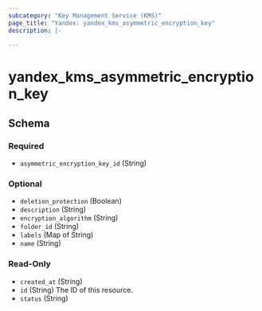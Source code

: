 ```yaml
---
subcategory: "Key Management Service (KMS)"
page_title: "Yandex: yandex_kms_asymmetric_encryption_key"
description: |-
  
---
```


# yandex_kms_asymmetric_encryption_key

<!-- schema generated by tfplugindocs -->
## Schema

### Required

- `asymmetric_encryption_key_id` (String)

### Optional

- `deletion_protection` (Boolean)
- `description` (String)
- `encryption_algorithm` (String)
- `folder_id` (String)
- `labels` (Map of String)
- `name` (String)

### Read-Only

- `created_at` (String)
- `id` (String) The ID of this resource.
- `status` (String)